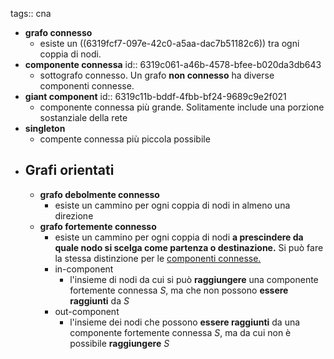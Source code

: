tags:: cna

- **grafo connesso**
	- esiste un ((6319fcf7-097e-42c0-a5aa-dac7b51182c6)) tra ogni coppia di nodi.
- **componente connessa**
  id:: 6319c061-a46b-4578-bfee-b020da3db643
	- sottografo connesso. Un grafo **non connesso** ha diverse componenti connesse.
- **giant component**
  id:: 6319c11b-bddf-4fbb-bf24-9689c9e2f021
	- componente connessa più grande. Solitamente include una porzione sostanziale della rete
- **singleton**
	- compente connessa più piccola possibile
- ## Grafi orientati
	- **grafo debolmente connesso**
		- esiste un cammino per ogni coppia di nodi in almeno una direzione
	- **grafo fortemente connesso**
		- esiste un cammino per ogni coppia di nodi **a prescindere da quale nodo si scelga come partenza o destinazione.** Si può fare la stessa distinzione per le [componenti connesse.](((6319c061-a46b-4578-bfee-b020da3db643)))
		- in-component
			- l'insieme di nodi da cui si può **raggiungere** una componente fortemente connessa $S$, ma che non possono **essere raggiunti** da $S$
		- out-component
			- l'insieme dei nodi che possono **essere raggiunti** da una componente fortemente connessa $S$, ma da cui non è possibile **raggiungere** $S$